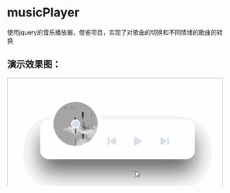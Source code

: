 # musicPlayer
使用jquery的音乐播放器，借鉴项目，实现了对歌曲的切换和不同情绪的歌曲的转换

## 演示效果图：
<img src="https://github.com/ly-828/music_player/blob/32701bc946d8fe8139d087a4357ab2a448ffa0a4/others/img16.gif" />
